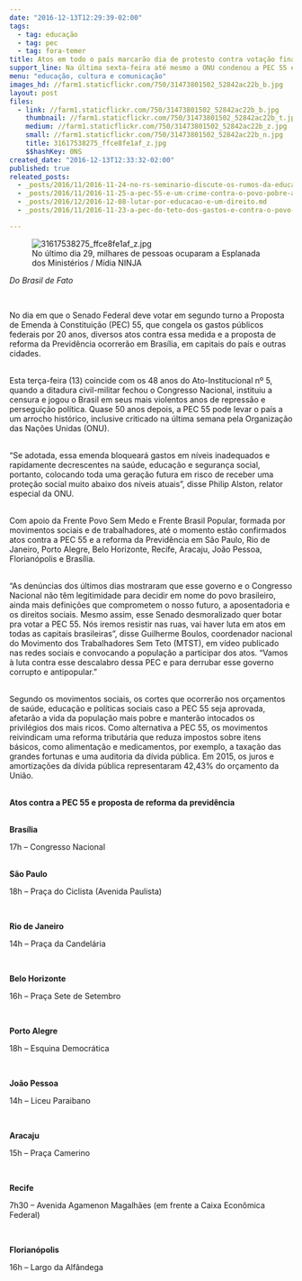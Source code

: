 ```yaml
---
date: "2016-12-13T12:29:39-02:00"
tags:
  - tag: educação
  - tag: pec
  - tag: fora-temer
title: Atos em todo o país marcarão dia de protesto contra votação final da PEC 55
support_line: Na última sexta-feira até mesmo a ONU condenou a PEC 55 e alertou para os prejuízos da medida
menu: "educação, cultura e comunicação"
images_hd: //farm1.staticflickr.com/750/31473801502_52842ac22b_b.jpg
layout: post
files:
  - link: //farm1.staticflickr.com/750/31473801502_52842ac22b_b.jpg
    thumbnail: //farm1.staticflickr.com/750/31473801502_52842ac22b_t.jpg
    medium: //farm1.staticflickr.com/750/31473801502_52842ac22b_z.jpg
    small: //farm1.staticflickr.com/750/31473801502_52842ac22b_n.jpg
    title: 31617538275_ffce8fe1af_z.jpg
    $$hashKey: 0NS
created_date: "2016-12-13T12:33:32-02:00"
published: true
releated_posts:
  - _posts/2016/11/2016-11-24-no-rs-seminario-discute-os-rumos-da-educacao.md
  - _posts/2016/11/2016-11-25-a-pec-55-e-um-crime-contra-o-povo-pobre-afirmam-debatedores-na-abertura-do-ix-enconasa.md
  - _posts/2016/12/2016-12-08-lutar-por-educacao-e-um-direito.md
  - _posts/2016/11/2016-11-23-a-pec-do-teto-dos-gastos-e-contra-o-povo-e-a-favor-do-rentismo-declara-o-economista-marcio-pochmann.md

---
```

<figure class="image"><img alt="31617538275_ffce8fe1af_z.jpg" src="//farm1.staticflickr.com/750/31473801502_52842ac22b_b.jpg" />
<figcaption>No &uacute;ltimo dia 29, milhares de pessoas ocuparam a Esplanada dos Minist&eacute;rios / M&iacute;dia NINJA</figcaption>
</figure>

<p><em>Do Brasil de Fato&nbsp;</em></p>

<p>&nbsp;</p>

<p>No dia em que o Senado Federal deve votar em segundo turno a Proposta de Emenda &agrave; Constitui&ccedil;&atilde;o (PEC) 55, que congela os gastos p&uacute;blicos federais por 20 anos, diversos atos contra essa medida e a proposta de reforma da Previd&ecirc;ncia ocorrer&atilde;o em Bras&iacute;lia, em capitais do pa&iacute;s e outras cidades.</p>

<p><br />
Esta ter&ccedil;a-feira (13) coincide com os 48 anos do Ato-Institucional n&ordm; 5, quando a ditadura civil-militar fechou o Congresso Nacional, instituiu a censura e jogou o Brasil em seus mais violentos anos de repress&atilde;o e persegui&ccedil;&atilde;o pol&iacute;tica. Quase 50 anos depois, a PEC 55 pode levar o pa&iacute;s a um arrocho hist&oacute;rico, inclusive criticado na &uacute;ltima semana pela Organiza&ccedil;&atilde;o das Na&ccedil;&otilde;es Unidas (ONU).</p>

<p><br />
&ldquo;Se adotada, essa emenda bloquear&aacute; gastos em n&iacute;veis inadequados e rapidamente decrescentes na sa&uacute;de, educa&ccedil;&atilde;o e seguran&ccedil;a social, portanto, colocando toda uma gera&ccedil;&atilde;o futura em risco de receber uma prote&ccedil;&atilde;o social muito abaixo dos n&iacute;veis atuais&rdquo;, disse Philip Alston, relator especial da ONU.</p>

<p><br />
Com apoio da Frente Povo Sem Medo e Frente Brasil Popular, formada por movimentos sociais e de trabalhadores, at&eacute; o momento est&atilde;o confirmados atos contra a PEC 55 e a reforma da Previd&ecirc;ncia em S&atilde;o Paulo, Rio de Janeiro, Porto Alegre, Belo Horizonte, Recife, Aracaju, Jo&atilde;o Pessoa, Florian&oacute;polis e Bras&iacute;lia.</p>

<p><br />
&ldquo;As den&uacute;ncias dos &uacute;ltimos dias mostraram que esse governo e o Congresso Nacional n&atilde;o t&ecirc;m legitimidade para decidir em nome do povo brasileiro, ainda mais defini&ccedil;&otilde;es que comprometem o nosso futuro, a aposentadoria e os direitos sociais. Mesmo assim, esse Senado desmoralizado quer botar pra votar a PEC 55. N&oacute;s iremos resistir nas ruas, vai haver luta em atos em todas as capitais brasileiras&rdquo;, disse Guilherme Boulos, coordenador nacional do Movimento dos Trabalhadores Sem Teto (MTST), em v&iacute;deo publicado nas redes sociais e convocando a popula&ccedil;&atilde;o a participar dos atos. &ldquo;Vamos &agrave; luta contra esse descalabro dessa PEC e para derrubar esse governo corrupto e antipopular.&rdquo;</p>

<p><br />
Segundo os movimentos sociais, os cortes que ocorrer&atilde;o nos or&ccedil;amentos de sa&uacute;de, educa&ccedil;&atilde;o e pol&iacute;ticas sociais caso a PEC 55 seja aprovada, afetar&atilde;o a vida da popula&ccedil;&atilde;o mais pobre e manter&atilde;o intocados os privil&eacute;gios dos mais ricos. Como alternativa a PEC 55, os movimentos reivindicam uma reforma tribut&aacute;ria que reduza impostos sobre itens b&aacute;sicos, como alimenta&ccedil;&atilde;o e medicamentos, por exemplo, a taxa&ccedil;&atilde;o das grandes fortunas e uma auditoria da d&iacute;vida p&uacute;blica. Em 2015, os juros e amortiza&ccedil;&otilde;es da d&iacute;vida p&uacute;blica representaram 42,43% do or&ccedil;amento da Uni&atilde;o.</p>

<p><br />
<strong>Atos contra a PEC 55 e proposta de reforma da previd&ecirc;ncia</strong></p>

<p><br />
<strong>Bras&iacute;lia</strong></p>

<p>17h &ndash; Congresso Nacional</p>

<p><br />
<strong>S&atilde;o Paulo</strong></p>

<p>18h &ndash; Pra&ccedil;a do Ciclista (Avenida Paulista)</p>

<p>&nbsp;</p>

<p><strong>Rio de Janeiro</strong></p>

<p>14h &ndash; Pra&ccedil;a da Candel&aacute;ria</p>

<p>&nbsp;</p>

<p><strong>Belo Horizonte</strong></p>

<p>16h &ndash; Pra&ccedil;a Sete de Setembro</p>

<p>&nbsp;</p>

<p><strong>Porto Alegre</strong></p>

<p>18h &ndash; Esquina Democr&aacute;tica</p>

<p>&nbsp;</p>

<p><strong>Jo&atilde;o Pessoa</strong></p>

<p>14h &ndash; Liceu Paraibano</p>

<p>&nbsp;</p>

<p><strong>Aracaju</strong></p>

<p>15h &ndash; Pra&ccedil;a Camerino</p>

<p>&nbsp;</p>

<p><strong>Recife</strong></p>

<p>7h30 &ndash; Avenida Agamenon Magalh&atilde;es (em frente a Caixa Econ&ocirc;mica Federal)</p>

<p>&nbsp;</p>

<p><strong>Florian&oacute;polis</strong></p>

<p>16h &ndash; Largo da Alf&acirc;ndega</p>
